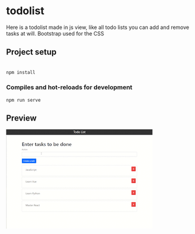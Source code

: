 # todolist

Here is a todolist made in js view, like all todo lists you can add and remove tasks at will.
Bootstrap used for the CSS

## Project setup
```

npm install
```

### Compiles and hot-reloads for development
```
npm run serve
```

## Preview 
![](Result.gif)



